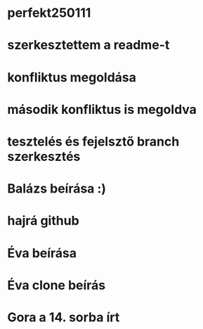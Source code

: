 # perfekt250111
# szerkesztettem a readme-t
# konfliktus megoldása
# második konfliktus is megoldva
# tesztelés és fejelsztő branch szerkesztés 
# Balázs beírása :)
# hajrá github


# Éva beírása
# Éva clone beírás







# Gora a 14. sorba írt
